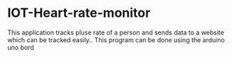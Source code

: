 # IOT-Heart-rate-monitor
This application tracks pluse rate of a person and sends data to a website which can be tracked easily.. This program can be done using the arduino uno bord

